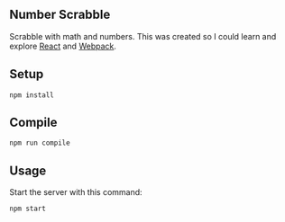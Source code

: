 Number Scrabble
---
Scrabble with math and numbers. This was created so I could learn and explore [React](https://github.com/facebook/react) and [Webpack](https://webpack.github.io/).

 
Setup
---
 
```
npm install
```


Compile
---
 
```
npm run compile
```
 

Usage
---
 
Start the server with this command:
 
```
npm start
```
 
 